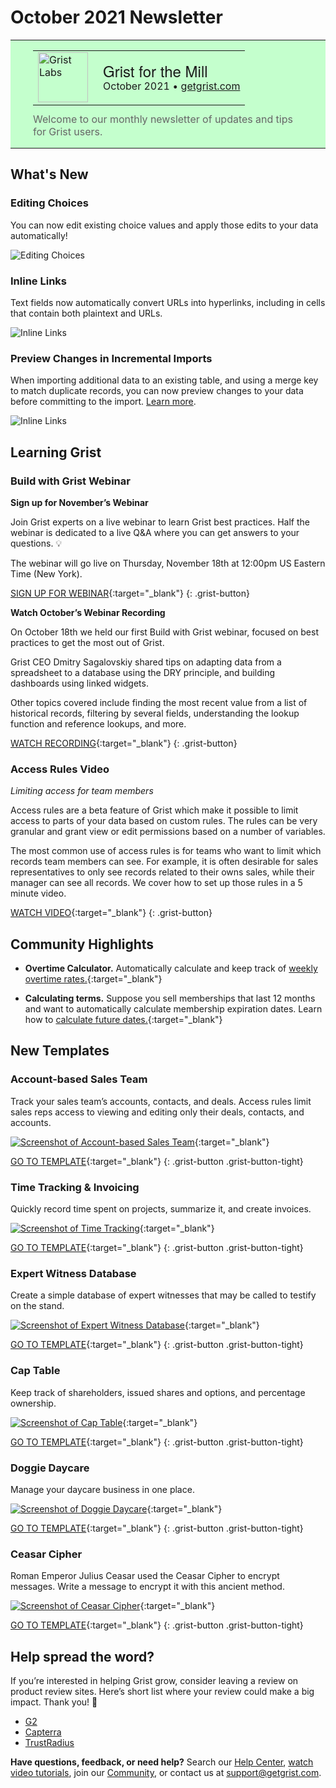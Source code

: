 # October 2021 Newsletter

<style>
  /* restore some poorly overridden defaults */
  .newsletter-header .table {
    background-color: initial;
    border: initial;
  }
  .newsletter-header .table > tbody > tr > td {
    padding: initial;
    border: initial;
    vertical-align: initial;
  }
  .newsletter-header img.header-img {
    padding: initial;
    max-width: initial;
    display: initial;
    padding: initial;
    line-height: initial;
    background-color: initial;
    border: initial;
    border-radius: initial;
    margin: initial;
  }

  /* copy newsletter styles, with a prefix for sufficient specificity */
  .newsletter-header .header {
    border: none;
    padding: 0;
    margin: 0;
  }
  .newsletter-header table > tbody > tr > td.header-image {
    width: 80px;
    padding-right: 16px;
  }
  .newsletter-header table > tbody > tr > td.header-text {
    background-color: #c4ffcd;
    padding: 16px 36px;
  }
  .newsletter-header table.header-top {
    border: none;
    padding: 0;
    margin: 0;
    width: 100%;
  }
  .header-title {
    font-family: Helvetica Neue, Helvetica, Arial, sans-serif;
    font-size: 24px;
    line-height: 28px;
  }
  .header-month {
  }
  .header-welcome {
    margin-top: 12px;
    color: #666666;
  }
</style>
<div class="newsletter-header">
<table class="header" cellpadding="0" cellspacing="0" border="0"><tr>
  <td class="header-text">
    <table class="header-top"><tr>
      <td class="header-image">
        <a href="https://www.getgrist.com">
          <img class="header-img" srcimages/newsletters/2020-10/pumpkin-logo.png" width="80" height="80" alt="Grist Labs" border="0">
        </a>
      </td>
      <td class="header-top-text">
        <div class="header-title">Grist for the Mill</div>
        <div class="header-month">October 2021
          &#8226; <a href="https://www.getgrist.com/">getgrist.com</a></div>
      </td>
    </tr></table>
    <div class="header-welcome">
      Welcome to our monthly newsletter of updates and tips for Grist users.
    </div>
  </td>
</tr></table>
</div>

## What's New

### Editing Choices

You can now edit existing choice values and apply those edits to your data automatically!

![Editing Choices](images/newsletters/2021-10/editing-choices.gif)

### Inline Links

Text fields now automatically convert URLs into hyperlinks, including in cells that contain both plaintext and URLs.

![Inline Links](images/newsletters/2021-10/inline-links.png)

### Preview Changes in Incremental Imports

When importing additional data to an existing table, and using a merge key to match duplicate records, you can now preview changes to your data before committing to the import. [Learn more](../en/imports.md#updating-existing-records).

![Inline Links](images/newsletters/2021-10/preview-import-changes.gif)

## Learning Grist

### Build with Grist Webinar

**Sign up for November’s Webinar**

Join Grist experts on a live webinar to learn Grist best practices. Half the webinar is dedicated to a live Q&A where you can get answers to your questions. 💡

The webinar will go live on Thursday, November 18th at 12:00pm US Eastern Time (New York).


[SIGN UP FOR WEBINAR](https://www.getgrist.com/learn-grist-webinar/){:target="\_blank"}
{: .grist-button}

**Watch October’s Webinar Recording**

On October 18th we held our first Build with Grist webinar, focused on best practices to get the most out of Grist. 

Grist CEO Dmitry Sagalovskiy shared tips on adapting data from a spreadsheet to a database using the DRY principle, and building dashboards using linked widgets. 

Other topics covered include finding the most recent value from a list of historical records, filtering by several fields, understanding the lookup function and reference lookups, and more.

[WATCH RECORDING](https://www.youtube.com/watch?v=PpEs2S_0bGE){:target="\_blank"}
{: .grist-button}

### Access Rules Video

*Limiting access for team members*

Access rules are a beta feature of Grist which make it possible to limit access to parts of your data based on custom rules. The rules can be very granular and grant view or edit permissions based on a number of variables.

The most common use of access rules is for teams who want to limit which records team members can see. For example, it is often desirable for sales representatives to only see records related to their owns sales, while their manager can see all records. We cover how to set up those rules in a 5 minute video.

[WATCH VIDEO](https://youtu.be/ZL3rHdAZzfY){:target="\_blank"}
{: .grist-button}

## Community Highlights

* **Overtime Calculator.** Automatically calculate and keep track of [weekly overtime rates.](https://community.getgrist.com/t/over-time-calculator/){:target="\_blank"} 

* **Calculating terms.** Suppose you sell memberships that last 12 months and want to automatically calculate membership expiration dates. Learn how to [calculate future dates.](https://community.getgrist.com/t/what-formula-do-i-use-to-calculate-a-12-month-term-eg-enter-date-into-cell-1-and-then-cell-2-calculates-a-date-12-months-on/){:target="\_blank"}

## New Templates

### Account-based Sales Team

Track your sales team’s accounts, contacts, and deals. Access rules limit sales reps access to viewing and editing only their deals, contacts, and accounts.

[![Screenshot of Account-based Sales Team](images/newsletters/2021-10/account-based-sales-team.png)](https://templates.getgrist.com/38Dz6nMtzvwC/Account-based-Sales-Team){:target="\_blank"}

[GO TO TEMPLATE](https://templates.getgrist.com/38Dz6nMtzvwC/Account-based-Sales-Team){:target="\_blank"}
{: .grist-button .grist-button-tight}

### Time Tracking & Invoicing

Quickly record time spent on projects, summarize it, and create invoices.

[![Screenshot of Time Tracking](images/newsletters/2021-10/time-tracking.png)](https://templates.getgrist.com/bReAxyLmzmEQ/Tracking-Time-Invoicing){:target="\_blank"}

[GO TO TEMPLATE](https://templates.getgrist.com/bReAxyLmzmEQ/Tracking-Time-Invoicing){:target="\_blank"}
{: .grist-button .grist-button-tight}

### Expert Witness Database

Create a simple database of expert witnesses that may be called to testify on the stand.

[![Screenshot of Expert Witness Database](images/newsletters/2021-10/expert-witness-database.png)](https://templates.getgrist.com/pwGTfus26ck8/Expert-Witness-Database/){:target="\_blank"}

[GO TO TEMPLATE](https://templates.getgrist.com/pwGTfus26ck8/Expert-Witness-Database/){:target="\_blank"}
{: .grist-button .grist-button-tight}

### Cap Table

Keep track of shareholders, issued shares and options, and percentage ownership.

[![Screenshot of Cap Table](images/newsletters/2021-10/cap-table.png)](https://templates.getgrist.com/iXggjrCPHut9/Cap-Table){:target="\_blank"}

[GO TO TEMPLATE](https://templates.getgrist.com/iXggjrCPHut9/Cap-Table){:target="\_blank"}
{: .grist-button .grist-button-tight}

### Doggie Daycare

Manage your daycare business in one place.

[![Screenshot of Doggie Daycare](images/newsletters/2021-10/doggie-daycare.png)](https://templates.getgrist.com/vAcfEKLQf3YF/Doggie-Daycare/){:target="\_blank"}

[GO TO TEMPLATE](https://templates.getgrist.com/vAcfEKLQf3YF/Doggie-Daycare/){:target="\_blank"}
{: .grist-button .grist-button-tight}

### Ceasar Cipher

Roman Emperor Julius Ceasar used the Ceasar Cipher to encrypt messages. Write a message to encrypt it with this ancient method.

[![Screenshot of Ceasar Cipher](images/newsletters/2021-10/ceasar-cipher.png)](https://templates.getgrist.com/n2se5cBJty1G/Caesar-Cipher-Fun/){:target="\_blank"}

[GO TO TEMPLATE](https://templates.getgrist.com/n2se5cBJty1G/Caesar-Cipher-Fun/){:target="\_blank"}
{: .grist-button .grist-button-tight}

## Help spread the word?
If you’re interested in helping Grist grow, consider leaving a review on product review sites. Here’s  short list where your review could make a big impact. Thank you! 🙏


* [G2](https://www.g2.com/products/grist/)
* [Capterra](https://www.capterra.com/p/232821/Grist/)
* [TrustRadius](https://www.trustradius.com/products/grist/)

**Have questions, feedback, or need help?** Search our [Help Center](../en/index.md), [watch video
tutorials](https://www.youtube.com/channel/UCx0ioQrrC-bIrkmZ7ZULr0g/playlists), join our
[Community](https://community.getgrist.com), or contact us at <support@getgrist.com>.